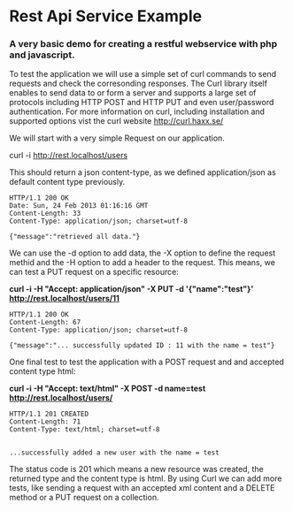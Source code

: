 <h1>Rest Api Service Example</h1>

<h3>A very basic demo for creating a restful webservice with php and javascript.</h3>

To test the application we will use a simple set of curl commands to send requests and check the corresonding responses. The Curl library itself enables to send data to or form a server and supports a large set of protocols including HTTP POST and HTTP PUT and even user/password authentication. For more information on curl, including installation and supported options vist the curl website http://curl.haxx.se/

We will start with a very simple Request on our application.

curl -i  http://rest.localhost/users

This should return a json content-type, as we defined application/json as default content type previously.

```
HTTP/1.1 200 OK
Date: Sun, 24 Feb 2013 01:16:16 GMT
Content-Length: 33
Content-Type: application/json; charset=utf-8

{"message":"retrieved all data."} 
```

We can use the -d option to add data, the -X option to define the request methid  and the -H option to add a header to the  request. This means, we can test a PUT request on a specific resource:


<b>curl -i -H "Accept: application/json" -X PUT -d '{"name":"test"}' http://rest.localhost/users/11</b>

```
HTTP/1.1 200 OK
Content-Length: 67
Content-Type: application/json; charset=utf-8

{"message":"... successfully updated ID : 11 with the name = test"}
```

One final test to test the application with a POST request and and accepted content type html:

<b>curl -i -H "Accept: text/html" -X POST -d name=test  http://rest.localhost/users/</b>

```
HTTP/1.1 201 CREATED
Content-Length: 71
Content-Type: text/html; charset=utf-8


...successfully added a new user with the name = test

```

The status code is 201 which means a new resource was created, the returned type and the content type is html. By using Curl we can add more tests, like sending a request with an accepted xml content and a DELETE method or a PUT request on a collection.
